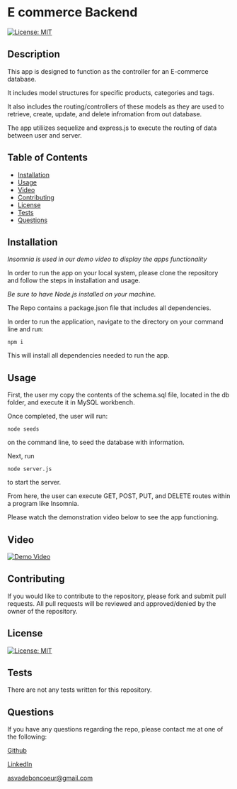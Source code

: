 # E commerce Backend

[![License: MIT](https://img.shields.io/badge/License-MIT-blue)](https://opensource.org/licenses/MIT)


## Description

This app is designed to function as the controller for an E-commerce database. 

It includes model structures for specific products, categories and tags. 

It also includes the routing/controllers of these models as they are used to retrieve, create, update, and delete infromation from out database.

The app utiliizes sequelize and express.js to execute the routing of data between user and server.



## Table of Contents

- [Installation](#installation)
- [Usage](#usage)
- [Video](#video)
- [Contributing](#contributing)
- [License](#license)
- [Tests](#test)
- [Questions](#questions)


## Installation

  *Insomnia is used in our demo video to display the apps functionality*

  In order to run the app on your local system, please clone the repository and follow the steps in installation and usage.

  *Be sure to have Node.js installed on your machine.*

  The Repo contains a package.json file that includes all dependencies.

  In order to run the application, navigate to the directory on your command line and run: 
  
  ```
  npm i
  ```

  This will install all dependencies needed to run the app.


## Usage

First, the user my copy the contents of the schema.sql file, located in the db folder, and execute it in MySQL workbench.

Once completed, the user will run:

```
node seeds
```

on the command line, to seed the database with information.

Next, run

```
node server.js
```

to start the server.


From here, the user can execute GET, POST, PUT, and DELETE routes within a program like Insomnia.

Please watch the demonstration video below to see the app functioning.


## Video

[![Demo Video](https://img.youtube.com/vi/G8dy1jLAoig/0.jpg)](https://www.youtube.com/watch?v=G8dy1jLAoig)


## Contributing

If you would like to contribute to the repository, please fork and submit pull requests. All pull requests will be reviewed and approved/denied by the owner of the repository.


## License

[![License: MIT](https://img.shields.io/badge/License-MIT-blue)](https://opensource.org/licenses/MIT)


## Tests

  There are not any tests written for this repository.


## Questions

  If you have any questions regarding the repo, please contact me at one of the following:
    
  [Github](https://github.com/Alexva397)

  [LinkedIn](https://www.linkedin.com/in/alexander-vadeboncoeur-287039aa/)

  [asvadeboncoeur@gmail.com](mailto:asvadeboncoeur@gmail.com)